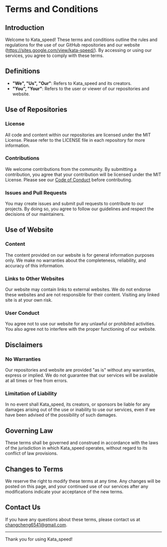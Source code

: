 # Terms and Conditions

## Introduction

Welcome to Kata_speed! These terms and conditions outline the rules and regulations for the use of our GitHub repositories and our website (https://sites.google.com/view/kata-speed/). By accessing or using our services, you agree to comply with these terms.

## Definitions

- **"We", "Us", "Our"**: Refers to Kata_speed and its creators.
- **"You", "Your"**: Refers to the user or viewer of our repositories and website.

## Use of Repositories

### License
All code and content within our repositories are licensed under the MIT License. Please refer to the LICENSE file in each repository for more information.

### Contributions
We welcome contributions from the community. By submitting a contribution, you agree that your contribution will be licensed under the MIT License. Please see our [Code of Conduct](CODE_OF_CONDUCT.md) before contributing.

### Issues and Pull Requests
You may create issues and submit pull requests to contribute to our projects. By doing so, you agree to follow our guidelines and respect the decisions of our maintainers.

## Use of Website

### Content
The content provided on our website is for general information purposes only. We make no warranties about the completeness, reliability, and accuracy of this information.

### Links to Other Websites
Our website may contain links to external websites. We do not endorse these websites and are not responsible for their content. Visiting any linked site is at your own risk.

### User Conduct
You agree not to use our website for any unlawful or prohibited activities. You also agree not to interfere with the proper functioning of our website.

## Disclaimers

### No Warranties
Our repositories and website are provided "as is" without any warranties, express or implied. We do not guarantee that our services will be available at all times or free from errors.

### Limitation of Liability
In no event shall Kata_speed, its creators, or sponsors be liable for any damages arising out of the use or inability to use our services, even if we have been advised of the possibility of such damages.

## Governing Law

These terms shall be governed and construed in accordance with the laws of the jurisdiction in which Kata_speed operates, without regard to its conflict of law provisions.

## Changes to Terms

We reserve the right to modify these terms at any time. Any changes will be posted on this page, and your continued use of our services after any modifications indicate your acceptance of the new terms.

## Contact Us

If you have any questions about these terms, please contact us at [changcheng6541@gmail.com](mailto:changcheng6541@gmail.com).

---

Thank you for using Kata_speed!
